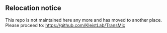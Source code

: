 ## Relocation notice

This repo is not maintained here any more and has moved to another place. Please proceed to: https://github.com/KleistLab/TransMic







